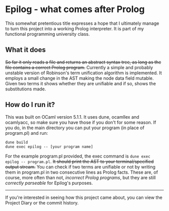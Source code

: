 # Epilog - what comes after Prolog
This somewhat pretentious title expresses a hope that I ultimately manage to turn this project into a working Prolog interpreter. It is part of my functional programming university class.

## What it does
~~So far it only reads a file and returns an abstract syntax tree, as long as the file contains a correct Prolog program.~~
Currently a simple and probably unstable version of Robinson's term unification algorithm is implemented. It employs a small change in the AST making the node data field mutable. Given two terms it shows whether they are unifiable and if so, shows the substitutions made.

## How do I run it?
This was built on OCaml version 5.1.1. It uses dune, ocamllex and ocamlyacc, so make sure you have those if you don't for some reason. If you do, in the main directory you can put your program (in place of program.pl) and run:
```
dune build
dune exec epilog -- [your program name]
```
For the example program.pl provided, the exec command is `dune exec epilog -- program.pl`.
~~It should print the AST to your terminal/specified output stream.~~
You can check if two terms are unifiable or not by writing them in program.pl in two consecutive lines as Prolog facts. These are, of course, more often than not, *incorrect Prolog programs*, but they are still *correctly parseable* for Epilog's purposes.
______

If you're interested in seeing how this project came about, you can view the Project Diary or the commit history.